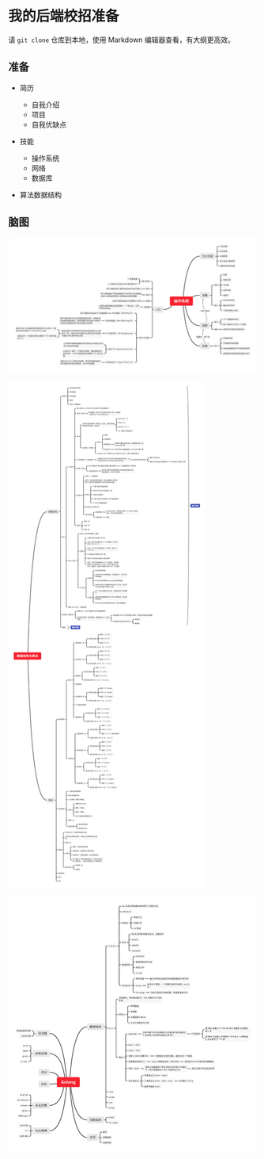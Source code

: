 # 我的后端校招准备



请 `git clone` 仓库到本地，使用 Markdown 编辑器查看，有大纲更高效。



## 准备

- 简历
  - 自我介绍
  - 项目
  - 自我优缺点
- 技能

  - 操作系统
  - 网络
  - 数据库
- 算法数据结构

## 脑图



![操作系统](./我的后端校招.assets/操作系统.svg)

![数据结构与算法](./我的后端校招.assets/数据结构与算法.svg)

![数据结构与算法](./我的后端校招.assets/Golang.svg)